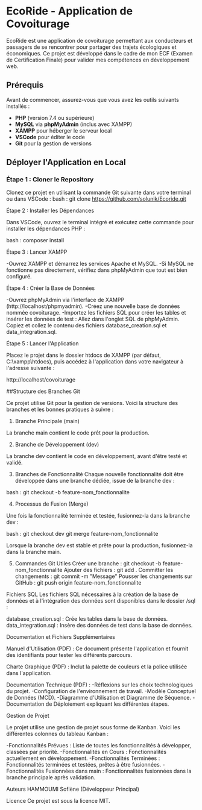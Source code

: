 # EcoRide - Application de Covoiturage

EcoRide est une application de covoiturage permettant aux conducteurs et passagers de se rencontrer pour partager des trajets écologiques et économiques. Ce projet est développé dans le cadre de mon ECF (Examen de Certification Finale) pour valider mes compétences en développement web.

## Prérequis

Avant de commencer, assurez-vous que vous avez les outils suivants installés :

- **PHP** (version 7.4 ou supérieure)
- **MySQL** via **phpMyAdmin** (inclus avec XAMPP)
- **XAMPP** pour héberger le serveur local
- **VSCode** pour éditer le code
- **Git** pour la gestion de versions

## Déployer l'Application en Local

### Étape 1 : Cloner le Repository

Clonez ce projet en utilisant la commande Git suivante dans votre terminal ou dans VSCode :
bash : git clone https://github.com/solunik/Ecoride.git

Étape 2 : Installer les Dépendances

Dans VSCode, ouvrez le terminal intégré et exécutez cette commande pour installer les dépendances PHP :

bash : composer install

Étape 3 : Lancer XAMPP

-Ouvrez XAMPP et démarrez les services Apache et MySQL.
-Si MySQL ne fonctionne pas directement, vérifiez dans phpMyAdmin que tout est bien configuré.

Étape 4 : Créer la Base de Données

-Ouvrez phpMyAdmin via l'interface de XAMPP (http://localhost/phpmyadmin).
-Créez une nouvelle base de données nommée covoiturage.
-Importez les fichiers SQL pour créer les tables et insérer les données de test :
Allez dans l'onglet SQL de phpMyAdmin.
Copiez et collez le contenu des fichiers database_creation.sql et data_integration.sql.

Étape 5 : Lancer l'Application

Placez le projet dans le dossier htdocs de XAMPP (par défaut, C:\xampp\htdocs), puis accédez à l'application dans votre navigateur à l'adresse suivante :

http://localhost/covoiturage

##Structure des Branches Git

Ce projet utilise Git pour la gestion de versions. Voici la structure des branches et les bonnes pratiques à suivre :

1. Branche Principale (main)

La branche main contient le code prêt pour la production.

2. Branche de Développement (dev)

La branche dev contient le code en développement, avant d'être testé et validé.

3. Branches de Fonctionnalité
Chaque nouvelle fonctionnalité doit être développée dans une branche dédiée, issue de la branche dev :

bash : git checkout -b feature-nom_fonctionnalite

4. Processus de Fusion (Merge)

Une fois la fonctionnalité terminée et testée, fusionnez-la dans la branche dev :

bash : git checkout dev
git merge feature-nom_fonctionnalite

Lorsque la branche dev est stable et prête pour la production, fusionnez-la dans la branche main.

5. Commandes Git Utiles
Créer une branche : git checkout -b feature-nom_fonctionnalite
Ajouter des fichiers : git add .
Committer les changements : git commit -m "Message"
Pousser les changements sur GitHub : git push origin feature-nom_fonctionnalite


Fichiers SQL
Les fichiers SQL nécessaires à la création de la base de données et à l'intégration des données sont disponibles dans le dossier /sql :

database_creation.sql : Crée les tables dans la base de données.
data_integration.sql : Insère des données de test dans la base de données.




Documentation et Fichiers Supplémentaires

Manuel d'Utilisation (PDF) : Ce document présente l'application et fournit des identifiants pour tester les différents parcours.

Charte Graphique (PDF) : Inclut la palette de couleurs et la police utilisée dans l'application.

Documentation Technique (PDF) :
-Réflexions sur les choix technologiques du projet.
-Configuration de l'environnement de travail.
-Modèle Conceptuel de Données (MCD).
-Diagramme d'Utilisation et Diagramme de Séquence.
-Documentation de Déploiement expliquant les différentes étapes.

Gestion de Projet

Le projet utilise une gestion de projet sous forme de Kanban. Voici les différentes colonnes du tableau Kanban :

-Fonctionnalités Prévues : Liste de toutes les fonctionnalités à développer, classées par priorité.
-Fonctionnalités en Cours : Fonctionnalités actuellement en développement.
-Fonctionnalités Terminées : Fonctionnalités terminées et testées, prêtes à être fusionnées.
-Fonctionnalités Fusionnées dans main : Fonctionnalités fusionnées dans la branche principale après validation.

Auteurs
HAMMOUMI Sofiène (Développeur Principal)

Licence
Ce projet est sous la licence MIT.